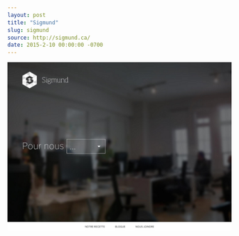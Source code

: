 ```yaml
---
layout: post
title: "Sigmund"
slug: sigmund
source: http://sigmund.ca/
date: 2015-2-10 00:00:00 -0700
---
```


<img src="/assets/img/screenshots/sigmund.jpg">
